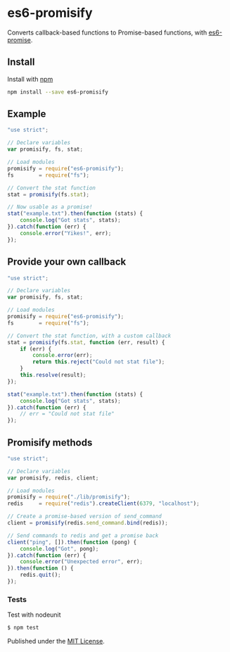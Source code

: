 # es6-promisify

Converts callback-based functions to Promise-based functions, with [es6-promise](https://github.com/jakearchibald/es6-promise).

## Install

Install with [npm](https://npmjs.org/package/es6-promisify)

```bash
npm install --save es6-promisify
```

## Example

```js
"use strict";

// Declare variables
var promisify, fs, stat;

// Load modules
promisify = require("es6-promisify");
fs        = require("fs");

// Convert the stat function
stat = promisify(fs.stat);

// Now usable as a promise!
stat("example.txt").then(function (stats) {
    console.log("Got stats", stats);
}).catch(function (err) {
    console.error("Yikes!", err);
});
```

## Provide your own callback
```js
"use strict";

// Declare variables
var promisify, fs, stat;

// Load modules
promisify = require("es6-promisify");
fs        = require("fs");

// Convert the stat function, with a custom callback
stat = promisify(fs.stat, function (err, result) {
    if (err) {
        console.error(err);
        return this.reject("Could not stat file");
    }
    this.resolve(result);
});

stat("example.txt").then(function (stats) {
    console.log("Got stats", stats);
}).catch(function (err) {
    // err = "Could not stat file"
});
```

## Promisify methods
```js
"use strict";

// Declare variables
var promisify, redis, client;

// Load modules
promisify = require("./lib/promisify");
redis     = require("redis").createClient(6379, "localhost");

// Create a promise-based version of send_command
client = promisify(redis.send_command.bind(redis));

// Send commands to redis and get a promise back
client("ping", []).then(function (pong) {
    console.log("Got", pong);
}).catch(function (err) {
    console.error("Unexpected error", err);
}).then(function () {
    redis.quit();
});
```

### Tests
Test with nodeunit
```bash
$ npm test
```

Published under the [MIT License](http://opensource.org/licenses/MIT).
